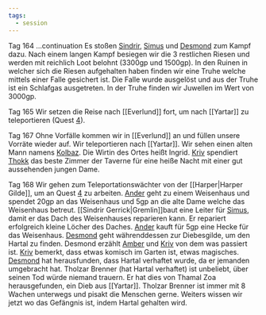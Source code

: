 ```yaml
---
tags:
  - session
---
```


Tag 164
...continuation
Es stoßen [Sindrir](Sindrir%20Gerrick.md), [Simus](Simus.md) und [Desmond](Desmond.md) zum Kampf dazu. Nach einem langen Kampf besiegen wir die 3 restlichen Riesen und werden mit reichlich Loot belohnt (3300gp und 1500gp). In den Ruinen in welcher sich die Riesen aufgehalten haben finden wir eine Truhe welche mittels einer Falle gesichert ist. Die Falle wurde ausgelöst und aus der Truhe ist ein Schlafgas ausgetreten. In der Truhe finden wir Juwellen im Wert von 3000gp.

Tag 165
Wir setzen die Reise nach [[Everlund]] fort, um nach [[Yartar]] zu teleportieren (Quest [4](Quest%204.md)).

Tag 167
Ohne Vorfälle kommen wir in [[Everlund]] an und füllen unsere Vorräte wieder auf. Wir teleportieren nach [[Yartar]]. Wir sehen einen alten Mann namens [Kolbaz](Minor%20NPCs#Kolbaz). Die Wirtin des Ortes heißt Ingrid. [Kriv](Kriv.md) spendiert [Thokk](Thokk.md) das beste Zimmer der Taverne für eine heiße Nacht mit einer gut aussehenden jungen Dame.

Tag 168
Wir gehen zum Teleportationswächter von der [[Harper|Harper Gilde]], um an Quest [4](Quest%204.md) zu arbeiten. [Ander](Ander%20Thorngage.md) geht zu einem Weisenhaus und spendet 20gp an das Weisenhaus und 5gp an die alte Dame welche das Weisenhaus betreut. [[Sindrir Gerrick|Gremlin]]baut eine Leiter für [Simus](Simus.md), damit er das Dach des Weisenhauses reparieren kann. Er repariert erfolgreich kleine Löcher des Daches. [Ander](Ander%20Thorngage.md) kauft für 5gp eine Hecke für das Weisenhaus. [Desmond](Desmond.md) geht währenddessen zur Diebesgilde, um den Hartal zu finden. Desmond erzählt [Amber](Amber%20Ironfist.md) und [Kriv](Kriv.md) von dem was passiert ist. [Kriv](Kriv.md) bemerkt, dass etwas komisch im Garten ist, etwas magisches. [Desmond](Desmond.md) hat herausfunden, dass Hartal verhaftet wurde, da er jemanden umgebracht hat. Tholzar Brenner (hat Hartal verhaftet) ist unbeliebt, über seinen Tod würde niemand trauern. Er hat dies von Thamal Zoa herausgefunden, ein Dieb aus [[Yartar]]. Tholzar Brenner ist immer mit 8 Wachen unterwegs und pisakt die Menschen gerne. Weiters wissen wir jetzt wo das Gefängnis ist, indem Hartal gehalten wird.